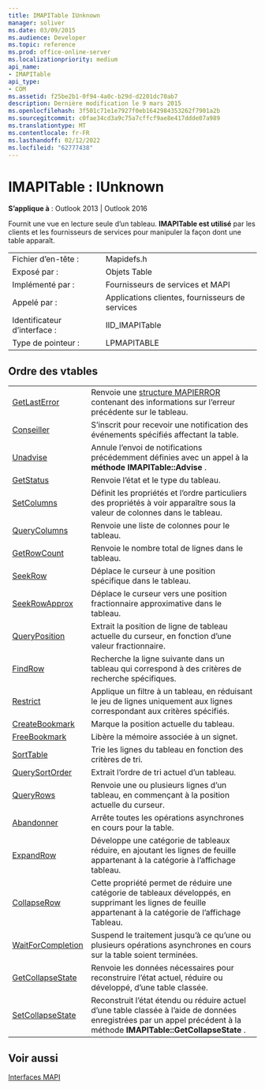 ```yaml
---
title: IMAPITable IUnknown
manager: soliver
ms.date: 03/09/2015
ms.audience: Developer
ms.topic: reference
ms.prod: office-online-server
ms.localizationpriority: medium
api_name:
- IMAPITable
api_type:
- COM
ms.assetid: f25be2b1-0f94-4a0c-b29d-d2201dc70ab7
description: Dernière modification le 9 mars 2015
ms.openlocfilehash: 3f501c71e1e7927f0eb1642984353262f7901a2b
ms.sourcegitcommit: c0fae34cd3a9c75a7cffcf9ae8e417ddde07a989
ms.translationtype: MT
ms.contentlocale: fr-FR
ms.lasthandoff: 02/12/2022
ms.locfileid: "62777438"
---
```

# <a name="imapitable--iunknown"></a>IMAPITable : IUnknown

  
  
**S’applique à** : Outlook 2013 | Outlook 2016 
  
Fournit une vue en lecture seule d’un tableau. **IMAPITable est utilisé** par les clients et les fournisseurs de services pour manipuler la façon dont une table apparaît. 
  
|||
|:-----|:-----|
|Fichier d’en-tête :  <br/> |Mapidefs.h  <br/> |
|Exposé par :  <br/> |Objets Table  <br/> |
|Implémenté par :  <br/> |Fournisseurs de services et MAPI  <br/> |
|Appelé par :  <br/> |Applications clientes, fournisseurs de services  <br/> |
|Identificateur d’interface :  <br/> |IID_IMAPITable  <br/> |
|Type de pointeur :  <br/> |LPMAPITABLE  <br/> |
   
## <a name="vtable-order"></a>Ordre des vtables

|||
|:-----|:-----|
|[GetLastError](imapitable-getlasterror.md) <br/> |Renvoie une [structure MAPIERROR](mapierror.md) contenant des informations sur l’erreur précédente sur le tableau. |
|[Conseiller](imapitable-advise.md) <br/> |S’inscrit pour recevoir une notification des événements spécifiés affectant la table. |
|[Unadvise](imapitable-unadvise.md) <br/> |Annule l’envoi de notifications précédemment définies avec un appel à la **méthode IMAPITable::Advise** . |
|[GetStatus](imapitable-getstatus.md) <br/> |Renvoie l’état et le type du tableau. |
|[SetColumns](imapitable-setcolumns.md) <br/> |Définit les propriétés et l’ordre particuliers des propriétés à voir apparaître sous la valeur de colonnes dans le tableau. |
|[QueryColumns](imapitable-querycolumns.md) <br/> |Renvoie une liste de colonnes pour le tableau. |
|[GetRowCount](imapitable-getrowcount.md) <br/> |Renvoie le nombre total de lignes dans le tableau. |
|[SeekRow](imapitable-seekrow.md) <br/> |Déplace le curseur à une position spécifique dans le tableau. |
|[SeekRowApprox](imapitable-seekrowapprox.md) <br/> |Déplace le curseur vers une position fractionnaire approximative dans le tableau. |
|[QueryPosition](imapitable-queryposition.md) <br/> |Extrait la position de ligne de tableau actuelle du curseur, en fonction d’une valeur fractionnaire. |
|[FindRow](imapitable-findrow.md) <br/> |Recherche la ligne suivante dans un tableau qui correspond à des critères de recherche spécifiques. |
|[Restrict](imapitable-restrict.md) <br/> |Applique un filtre à un tableau, en réduisant le jeu de lignes uniquement aux lignes correspondant aux critères spécifiés. |
|[CreateBookmark](imapitable-createbookmark.md) <br/> |Marque la position actuelle du tableau. |
|[FreeBookmark](imapitable-freebookmark.md) <br/> |Libère la mémoire associée à un signet. |
|[SortTable](imapitable-sorttable.md) <br/> |Trie les lignes du tableau en fonction des critères de tri. |
|[QuerySortOrder](imapitable-querysortorder.md) <br/> |Extrait l’ordre de tri actuel d’un tableau. |
|[QueryRows](imapitable-queryrows.md) <br/> |Renvoie une ou plusieurs lignes d’un tableau, en commençant à la position actuelle du curseur. |
|[Abandonner](imapitable-abort.md) <br/> |Arrête toutes les opérations asynchrones en cours pour la table. |
|[ExpandRow](imapitable-expandrow.md) <br/> |Développe une catégorie de tableaux réduire, en ajoutant les lignes de feuille appartenant à la catégorie à l’affichage tableau. |
|[CollapseRow](imapitable-collapserow.md) <br/> |Cette propriété permet de réduire une catégorie de tableaux développés, en supprimant les lignes de feuille appartenant à la catégorie de l’affichage Tableau. |
|[WaitForCompletion](imapitable-waitforcompletion.md) <br/> |Suspend le traitement jusqu’à ce qu’une ou plusieurs opérations asynchrones en cours sur la table soient terminées. |
|[GetCollapseState](imapitable-getcollapsestate.md) <br/> |Renvoie les données nécessaires pour reconstruire l’état actuel, réduire ou développé, d’une table classée. |
|[SetCollapseState](imapitable-setcollapsestate.md) <br/> |Reconstruit l’état étendu ou réduire actuel d’une table classée à l’aide de données enregistrées par un appel précédent à la méthode **IMAPITable::GetCollapseState** . |
   
## <a name="see-also"></a>Voir aussi



[Interfaces MAPI](mapi-interfaces.md)

